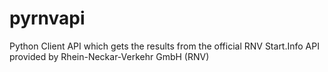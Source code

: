 # pyrnvapi
Python Client API which gets the results from the official RNV Start.Info API provided by Rhein-Neckar-Verkehr GmbH (RNV)
